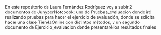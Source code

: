 En este repositorio de Laura Fernández Rodríguez voy a subir 2 documentos de JunyperNotebook: 
uno de Pruebas_evaluacion donde iré realizando pruebas para hacer el ejercicio de evaluación, donde se solicita hacer una clase TiendaOnline con distintos métodos, y 
un segundo documento de Ejercicio_evaluacion donde presentaré los resultados finales
